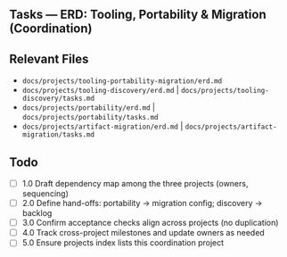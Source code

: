 ## Tasks — ERD: Tooling, Portability & Migration (Coordination)

## Relevant Files

- `docs/projects/tooling-portability-migration/erd.md`
- `docs/projects/tooling-discovery/erd.md` | `docs/projects/tooling-discovery/tasks.md`
- `docs/projects/portability/erd.md` | `docs/projects/portability/tasks.md`
- `docs/projects/artifact-migration/erd.md` | `docs/projects/artifact-migration/tasks.md`

## Todo

- [ ] 1.0 Draft dependency map among the three projects (owners, sequencing)
- [ ] 2.0 Define hand-offs: portability → migration config; discovery → backlog
- [ ] 3.0 Confirm acceptance checks align across projects (no duplication)
- [ ] 4.0 Track cross-project milestones and update owners as needed
- [ ] 5.0 Ensure projects index lists this coordination project
